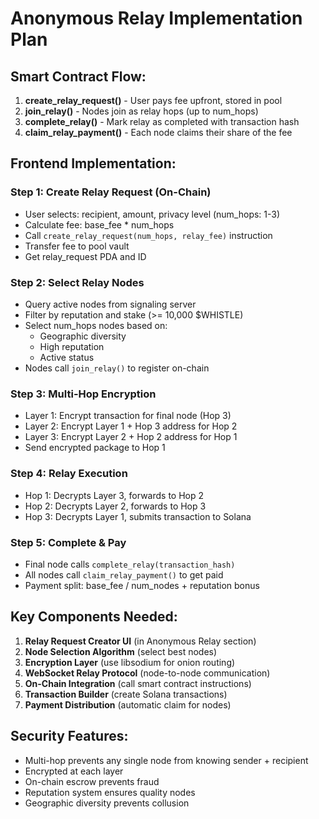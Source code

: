 # Anonymous Relay Implementation Plan

## Smart Contract Flow:
1. **create_relay_request()** - User pays fee upfront, stored in pool
2. **join_relay()** - Nodes join as relay hops (up to num_hops)
3. **complete_relay()** - Mark relay as completed with transaction hash
4. **claim_relay_payment()** - Each node claims their share of the fee

## Frontend Implementation:

### Step 1: Create Relay Request (On-Chain)
- User selects: recipient, amount, privacy level (num_hops: 1-3)
- Calculate fee: base_fee * num_hops
- Call `create_relay_request(num_hops, relay_fee)` instruction
- Transfer fee to pool vault
- Get relay_request PDA and ID

### Step 2: Select Relay Nodes
- Query active nodes from signaling server
- Filter by reputation and stake (>= 10,000 $WHISTLE)
- Select num_hops nodes based on:
  - Geographic diversity
  - High reputation
  - Active status
- Nodes call `join_relay()` to register on-chain

### Step 3: Multi-Hop Encryption
- Layer 1: Encrypt transaction for final node (Hop 3)
- Layer 2: Encrypt Layer 1 + Hop 3 address for Hop 2
- Layer 3: Encrypt Layer 2 + Hop 2 address for Hop 1
- Send encrypted package to Hop 1

### Step 4: Relay Execution
- Hop 1: Decrypts Layer 3, forwards to Hop 2
- Hop 2: Decrypts Layer 2, forwards to Hop 3
- Hop 3: Decrypts Layer 1, submits transaction to Solana

### Step 5: Complete & Pay
- Final node calls `complete_relay(transaction_hash)`
- All nodes call `claim_relay_payment()` to get paid
- Payment split: base_fee / num_nodes + reputation bonus

## Key Components Needed:

1. **Relay Request Creator UI** (in Anonymous Relay section)
2. **Node Selection Algorithm** (select best nodes)
3. **Encryption Layer** (use libsodium for onion routing)
4. **WebSocket Relay Protocol** (node-to-node communication)
5. **On-Chain Integration** (call smart contract instructions)
6. **Transaction Builder** (create Solana transactions)
7. **Payment Distribution** (automatic claim for nodes)

## Security Features:
- Multi-hop prevents any single node from knowing sender + recipient
- Encrypted at each layer
- On-chain escrow prevents fraud
- Reputation system ensures quality nodes
- Geographic diversity prevents collusion

